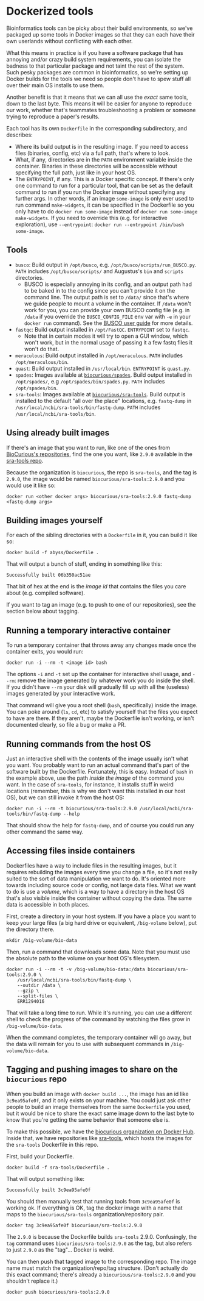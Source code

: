 # Dockerized tools

Bioinformatics tools can be picky about their build environments, so we've packaged up some tools in Docker images so
that they can each have their own userlands without conflicting with each other.

What this means in practice is if you have a software package that has annoying and/or crazy build system requirements,
you can isolate the badness to that particular package and not taint the rest of the system. Such pesky packages are
common in bioinformatics, so we're setting up Docker builds for the tools we need so people don't have to spew stuff all
over their main OS installs to use them.

Another benefit is that it means that we can all use the _exact_ same tools, down to the last byte. This means it will
be easier for anyone to reproduce our work, whether that's teammates troubleshooting a problem or someone trying to
reproduce a paper's results.

Each tool has its own `Dockerfile` in the corresponding subdirectory, and describes:

- Where its build output is in the resulting image. If you need to access files (binaries, config, etc) via a full path,
that's where to look.
- What, if any, directories are in the `PATH` environment variable inside the container. Binaries in these directories
will be accessible without specifying the full path, just like in your host OS.
- The `ENTRYPOINT`, if any. This is a Docker specific concept. If there's only one command to run for a particular tool,
that can be set as the default command to run if you run the Docker image without specifying any further args. In 
other words, if an image `some-image` is only ever used to run command `make-widgets`, it can be specified in the 
Dockerfile so you only have to do `docker run some-image` instead of `docker run some-image make-widgets`. If you need
to override this (e.g. for interactive exploration), use `--entrypoint`: `docker run --entrypoint /bin/bash some-image`.

## Tools

- `busco`: Build output in `/opt/busco`, e.g. `/opt/busco/scripts/run_BUSCO.py`. `PATH` includes `/opt/busco/scripts/`
and Augustus's `bin` and `scripts` directories. 
    - BUSCO is especially annoying in its config, and an output path had to be baked in to the config since you can't 
    provide it on the command line. The output path is set to `/data/` since that's where we guide people to mount a 
    volume in the container. If `/data` won't work for you, you can provide your own BUSCO config file (e.g. in `/data` 
    if you override the `BUSCO_CONFIG_FILE` env var with `-e` in your `docker run` command). See the 
    [BUSCO user guide](http://gitlab.com/ezlab/busco/raw/master/BUSCO_v3_userguide.pdf) for more details.
- `fastqc`: Build output installed in `/opt/FastQC`. `ENTRYPOINT` set to `fastqc`. 
    - Note that in certain modes it will try to open a GUI window, which won't work, but in the normal usage of passing
     it a few fastq files it won't do that.
- `meraculous`: Build output installed in `/opt/meraculous`. `PATH` includes `/opt/meraculous/bin`.
- `quast`: Build output installed in `/usr/local/bin`. `ENTRYPOINT` is `quast.py`.
- `spades`: Images available at [`biocurious/spades`](https://hub.docker.com/r/biocurious/spades/tags/). Build output
installed in `/opt/spades/`, e.g `/opt/spades/bin/spades.py`. `PATH` includes `/opt/spades/bin`.
- `sra-tools`: Images available at [`biocurious/sra-tools`](https://hub.docker.com/r/biocurious/sra-tools/tags/). 
Build output is installed to the default "all over the place" locations, e.g. `fastq-dump` in 
`/usr/local/ncbi/sra-tools/bin/fastq-dump`. `PATH` includes `/usr/local/ncbi/sra-tools/bin`.


## Using already built images

If there's an image that you want to run, like one of the ones from [BioCurious's repositories](https://hub.docker.com/u/biocurious/dashboard/), find the one you want, like `2.9.0` available in the [sra-tools repo](https://hub.docker.com/r/biocurious/sra-tools/tags/).

Because the organization is `biocurious`, the repo is `sra-tools`, and the tag is `2.9.0`, the image would be named `biocurious/sra-tools:2.9.0` and you would use it like so:

```
docker run <other docker args> biocurious/sra-tools:2.9.0 fastq-dump <fastq-dump args>
```

## Building images yourself

For each of the sibling directories with a `Dockerfile` in it, you can build it like so:

```
docker build -f abyss/Dockerfile .
```

That will output a bunch of stuff, ending in something like this:

```
Successfully built 06b350ac51ae
```

That bit of hex at the end is the *image id* that contains the files you care about (e.g. compiled software).

If you want to tag an image (e.g. to push to one of our repositories), see the section below about tagging.

## Running a temporary interactive container

To run a temporary container that throws away any changes made once the container exits, you would run:

```
docker run -i --rm -t <image id> bash
```

The options `-i` and `-t` set up the container for interactive shell usage, and `--rm`: remove the image generated by 
whatever work you do inside the shell. If you didn't have `--rm` your disk will gradually fill up with all the (useless)
 images generated by your interactive work.

That command will give you a root shell (`bash`, specifically) inside the image. You can poke around (`ls`, `cd`, etc) 
to satisfy yourself that the files you expect to have are there. If they aren't, maybe the Dockerfile isn't working, 
or isn't documented clearly, so file a bug or make a PR.

## Running commands from the host OS

Just an interactive shell with the contents of the image usually isn't what you want. You probably want to run an actual
command that's part of the software built by the Dockerfile. Fortunately, this is easy. Instead of `bash` in the 
example above, use the path *inside the image* of the command you want. In the case of `sra-tools`, for instance, 
it installs stuff in weird locations (remember, this is why we don't want this installed in our host OS), but we can 
still invoke it from the host OS:

```
docker run -i --rm -t biocurious/sra-tools:2.9.0 /usr/local/ncbi/sra-tools/bin/fastq-dump --help
```

That should show the help for `fastq-dump`, and of course you could run any other command the same way.

##  Accessing files inside containers
Dockerfiles have a way to include files in the resulting images, but it requires rebuilding the images every time you
change a file, so it's not really suited to the sort of data manipulation we want to do. It's oriented more towards
including source code or config, not large data files. What we want to do is use a *volume*, which is a way to have a
directory in the host OS that's also visible inside the container without copying the data. The same data is accessible
in both places.

First, create a directory in your host system. If you have a place you want to keep your large files (a big hard drive
or equivalent, `/big-volume` below), put the directory there.

```
mkdir /big-volume/bio-data
```

Then, run a command that downloads some data. Note that you must use the absolute path to the volume on your host OS's
filesystem.

```
docker run -i --rm -t -v /big-volume/bio-data:/data biocurious/sra-tools:2.9.0 \
    /usr/local/ncbi/sra-tools/bin/fastq-dump \
    --outdir /data \
    --gzip \
    --split-files \
    ERR1294016
```

That will take a long time to run. While it's running, you can use a different shell to check the progress of the
command by watching the files grow in `/big-volume/bio-data`.

When the command completes, the temporary container will go away, but the data will remain for you to use with
subsequent commands in `/big-volume/bio-data`.

## Tagging and pushing images to share on the `biocurious` repo

When you build an image with `docker build ...`, the image has an id like `3c9ea95afe0f`, and it only exists on your
machine. You could just ask other people to build an image themselves from the same `Dockerfile` you used, but it would
be nice to share the exact same image down to the last byte to know that you're getting the same behavior that someone
else is.

To make this possible, we have the [biocurious organization on Docker
Hub](https://hub.docker.com/u/biocurious/dashboard/). Inside that, we have repositories like
[sra-tools](https://hub.docker.com/r/biocurious/sra-tools/), which hosts the images for the `sra-tools` Dockerfile in
this repo.

First, build your Dockerfile.

```
docker build -f sra-tools/Dockerfile .
```

That will output something like:

```
Successfully built 3c9ea95afe0f
```
You should then manually test that running tools from `3c9ea95afe0f` is working ok. If everything is OK, tag the docker
image with a name that maps to the `biocurious/sra-tools` organization/repository pair.

```
docker tag 3c9ea95afe0f biocurious/sra-tools:2.9.0
```

The `2.9.0` is because the Dockerfile builds `sra-tools` 2.9.0. Confusingly, the `tag` command uses
`biocurious/sra-tools:2.9.0` as the tag, but also refers to just `2.9.0` as the "tag"... Docker is weird.

You can then push that tagged image to the corresponding repo. The image name must match the organization/repo/tag
structure. (Don't actually do this exact command; there's already a `biocurious/sra-tools:2.9.0` and you shouldn't
replace it.)

```
docker push biocurious/sra-tools:2.9.0
```
